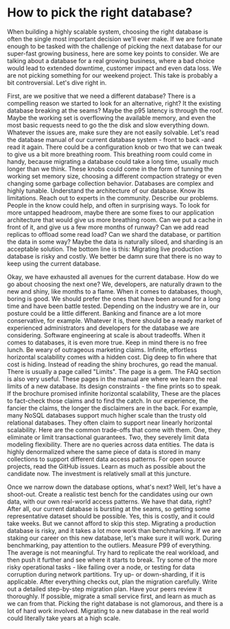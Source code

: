 # How to pick the right database?
When building a highly scalable system, choosing the right database is often the single most important decision we'll ever make. If we are fortunate enough to be tasked with the challenge of picking the next database for our super-fast growing business, here are some key points to consider. We are talking about a database for a real growing business, where a bad choice would lead to extended downtime, customer impact and even data loss. We are not picking something for our weekend project. This take is probably a bit controversial. Let's dive right in. 

First, are we positive that we need a different database? There is a compelling reason we started to look for an alternative, right? It the existing database breaking at the seams? Maybe the p95 latency is through the roof. Maybe the working set is overflowing the available memory, and even the most basic requests need to go the the disk and slow everything down. Whatever the issues are, make sure they are not easily solvable. Let's read the database manual of our current database system - front to back -and read it again. There could be a configuration knob or two that we can tweak to give us a bit more breathing room. This breathing room could come in handy, because migrating a database could take a long time, usually much longer than we think. These knobs could come in the form of tunning the working set memory size, choosing a different compaction strategy or even changing some garbage collection behavior. Databases are complex and highly tunable. Understand the architecture of our database. Know its limitations. Reach out to experts in the community. Describe our problems. People in the know could help, and often in surprising ways. To look for more untapped headroom, maybe there are some fixes to our application architecture that would give us more breathing room. Can we put a cache in front of it, and give us a few more months of runway? Can we add read replicas to offload some read load? Can we shard the database, or partition the data in some way? Maybe the data is naturally siloed, and sharding is an acceptable solution. The bottom line is this: Migrating live production database is risky and costly. We better be damn sure that there is no way to keep using the current database. 

Okay, we have exhausted all avenues for the current database. How do we go about choosing the next one? We, developers, are naturally drawn to the new and shiny, like months to a flame. When it comes to databases, though, boring is good. We should prefer the ones that have been around for a long time and have been battle tested. Depending on the industry we are in, our posture could be a little different. Banking and finance are a lot more conservative, for example. Whatever it is, there should be a ready market of experienced administrators and developers for the database we are considering. Software engineering at scale is about tradeoffs. When it comes to databases, it is even more true. Keep in mind there is no free lunch. Be weary of outrageous marketing claims. Infinite, effortless horizontal scalability comes with a hidden cost. Dig deep to fin where that cost is hiding. Instead of reading the shiny brochures, go read the manual. There is usually a page called "Limits". The page is a gem. The FAQ section is also very useful. These pages in the manual are where we learn the real limits of a new database. Its design constraints - the fine prints so to speak. If the brochure promised infinite horizontal scalability, These are the places to fact-check those claims and to find the catch. In our experience, the fancier the claims, the longer the disclaimers are in the back. For example, many NoSQL databases support much higher scale than the trusty old relational databases. They often claim to support near linearly horizontal scalability. Here are the common trade-offs that come with them. One, they eliminate or limit transactional guarantees. Two, they severely limit data modeling flexibility. There are no queries across data entities. The data is highly denormalized  where the same piece of data is stored in many collections to support different data access patterns. For open source projects, read the GitHub issues. Learn as much as possible about the candidate now. The investment is relatively small at this juncture.

Once we narrow down the database options, what's next? Well, let's have a shoot-out. Create a realistic test bench for the candidates using our own data, with our own real-world access patterns. We have that data, right? After all, our current database is bursting at the seams, so getting some representative dataset should be possible. Yes, this is costly, and it could take weeks. But we cannot afford to skip this step. Migrating a production database is risky, and it takes a lot more work than benchmarking. If we are staking our career on this new database, let's make sure it will work. During benchmarking, pay attention to the outliers. Measure P99 of everything. The average is not meaningful. Try hard to replicate the real workload, and then push it further and see where it starts to break. Try some of the more risky operational tasks - like failing over a node, or testing for data corruption during network partitions. Try up- or down-sharding, if it is applicable. After everything checks out, plan the migration carefully. Write out a detailed step-by-step migration plan. Have your peers review it thoroughly. If possible, migrate a small service first, and learn as much as we can from that. Picking the right database is not glamorous, and there is a lot of hard work involved. Migrating to a new database in the real world could literally take years at a high scale. 